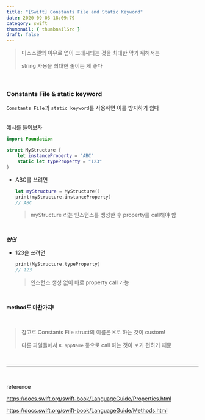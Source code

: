```yaml
---
title: "[Swift] Constants File and Static Keyword"
date: 2020-09-03 18:09:79
category: swift
thumbnail: { thumbnailSrc }
draft: false
---
```



>미스스펠의 이유로 앱이 크래시되는 것을 최대한 막기 위해서는
>
>string 사용을 최대한 줄이는 게 좋다

<br/>

### Constants File & static keyword

`Constants File`과 `static keyword`를 사용하면 이를 방지하기 쉽다

<br/>
예시를 들어보자


```swift
import Foundation

struct MyStructure {
  	let instanceProperty = "ABC"
  	static let typeProperty = "123"
}

```

- ABC를 쓰려면

  ```swift
  let myStructure = MyStructure()
  print(myStructure.instanceProperty)
  // ABC
  ```

  > myStructure 라는 인스턴스를 생성한 후 property를 call해야 함

<br/>

***반면***

- 123을 쓰려면

  ```swift
  print(MyStructure.typeProperty)
  // 123
  ```

  > 인스턴스 생성 없이 바로 property call 가능



<br/>

**method도 마찬가지!**


<br/>

> 참고로 Constants File struct의 이름은 K로 하는 것이 custom!
>
> 다른 파일들에서 `K.appName` 등으로 call 하는 것이 보기 편하기 때문



<br/>

---


<br/>

reference

https://docs.swift.org/swift-book/LanguageGuide/Properties.html

https://docs.swift.org/swift-book/LanguageGuide/Methods.html
